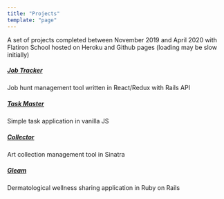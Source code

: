 ```yaml
---
title: "Projects"
template: "page"
---
```

A set of projects completed between  November 2019 and April 2020 with Flatiron School hosted on Heroku and Github pages (loading may be slow initially)

##### [Job Tracker](https://jobtracker-app.herokuapp.com/)
Job hunt management tool written in React/Redux with Rails API
##### [Task Master](https://aohibbard.github.io/taskmaster/frontend/)
Simple task application in vanilla JS
##### [Collector](https://collectr-app.herokuapp.com/)
Art collection management tool in Sinatra
##### [Gleam](https://gleam-app.herokuapp.com/)
Dermatological wellness sharing application in Ruby on Rails